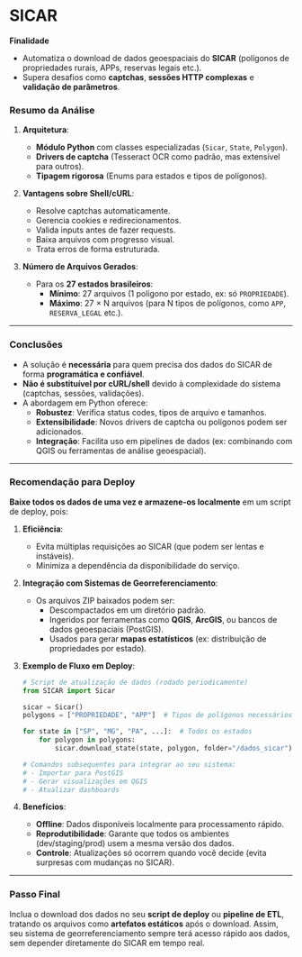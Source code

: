 # SICAR

**Finalidade**

   - Automatiza o download de dados geoespaciais do **SICAR** (polígonos de propriedades rurais, APPs, reservas legais etc.).
   - Supera desafios como **captchas**, **sessões HTTP complexas** e **validação de parâmetros**.

### **Resumo da Análise**

1. **Arquitetura**:
   - **Módulo Python** com classes especializadas (`Sicar`, `State`, `Polygon`).
   - **Drivers de captcha** (Tesseract OCR como padrão, mas extensível para outros).
   - **Tipagem rigorosa** (Enums para estados e tipos de polígonos).

1. **Vantagens sobre Shell/cURL**:
   - Resolve captchas automaticamente.
   - Gerencia cookies e redirecionamentos.
   - Valida inputs antes de fazer requests.
   - Baixa arquivos com progresso visual.
   - Trata erros de forma estruturada.

1. **Número de Arquivos Gerados**:
   - Para os **27 estados brasileiros**:
     - **Mínimo**: 27 arquivos (1 polígono por estado, ex: só `PROPRIEDADE`).
     - **Máximo**: 27 × N arquivos (para N tipos de polígonos, como `APP`, `RESERVA_LEGAL` etc.).

---

### **Conclusões**

- A solução é **necessária** para quem precisa dos dados do SICAR de forma **programática e confiável**.
- **Não é substituível por cURL/shell** devido à complexidade do sistema (captchas, sessões, validações).
- A abordagem em Python oferece:
  - **Robustez**: Verifica status codes, tipos de arquivo e tamanhos.
  - **Extensibilidade**: Novos drivers de captcha ou polígonos podem ser adicionados.
  - **Integração**: Facilita uso em pipelines de dados (ex: combinando com QGIS ou ferramentas de análise geoespacial).

---

### **Recomendação para Deploy**

**Baixe todos os dados de uma vez e armazene-os localmente** em um script de deploy, pois:

1. **Eficiência**:
   - Evita múltiplas requisições ao SICAR (que podem ser lentas e instáveis).
   - Minimiza a dependência da disponibilidade do serviço.

2. **Integração com Sistemas de Georreferenciamento**:
   - Os arquivos ZIP baixados podem ser:
     - Descompactados em um diretório padrão.
     - Ingeridos por ferramentas como **QGIS**, **ArcGIS**, ou bancos de dados geoespaciais (PostGIS).
     - Usados para gerar **mapas estatísticos** (ex: distribuição de propriedades por estado).

3. **Exemplo de Fluxo em Deploy**:
   ```python
   # Script de atualização de dados (rodado periodicamente)
   from SICAR import Sicar

   sicar = Sicar()
   polygons = ["PROPRIEDADE", "APP"]  # Tipos de polígonos necessários

   for state in ["SP", "MG", "PA", ...]:  # Todos os estados
       for polygon in polygons:
           sicar.download_state(state, polygon, folder="/dados_sicar")
   
   # Comandos subsequentes para integrar ao seu sistema:
   # - Importar para PostGIS
   # - Gerar visualizações em QGIS
   # - Atualizar dashboards
   ```

4. **Benefícios**:
   - **Offline**: Dados disponíveis localmente para processamento rápido.
   - **Reprodutibilidade**: Garante que todos os ambientes (dev/staging/prod) usem a mesma versão dos dados.
   - **Controle**: Atualizações só ocorrem quando você decide (evita surpresas com mudanças no SICAR).

---

### **Passo Final**
Inclua o download dos dados no seu **script de deploy** ou **pipeline de ETL**, tratando os arquivos como **artefatos estáticos** após o download. Assim, seu sistema de georreferenciamento sempre terá acesso rápido aos dados, sem depender diretamente do SICAR em tempo real.
